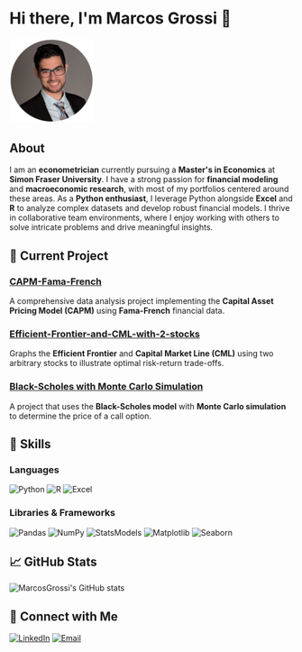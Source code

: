 # Hi there, I'm Marcos Grossi 👋

<img src="https://github.com/MarcosGrossi/MarcosGrossi/blob/main/my_picture_circular.png?raw=true" alt="Profile Picture" width="150"/>

## About

I am an **econometrician** currently pursuing a **Master's in Economics** at **Simon Fraser University**. I have a strong passion for **financial modeling** and **macroeconomic research**, with most of my portfolios centered around these areas. As a **Python enthusiast**, I leverage Python alongside **Excel** and **R** to analyze complex datasets and develop robust financial models. I thrive in collaborative team environments, where I enjoy working with others to solve intricate problems and drive meaningful insights.

## 🔭 Current Project

### [CAPM-Fama-French](https://github.com/MarcosGrossi/CAPM-Fama-French)
A comprehensive data analysis project implementing the **Capital Asset Pricing Model (CAPM)** using **Fama-French** financial data. 

### [Efficient-Frontier-and-CML-with-2-stocks](https://github.com/MarcosGrossi/Efficient-Frontier-and-CML-with-2-stocks)
Graphs the **Efficient Frontier** and **Capital Market Line (CML)** using two arbitrary stocks to illustrate optimal risk-return trade-offs.

### [Black-Scholes with Monte Carlo Simulation](https://github.com/MarcosGrossi/Black-Scholes-with-Monte-Carlo-Simulation)
A project that uses the **Black-Scholes model** with **Monte Carlo simulation** to determine the price of a call option.

## 🌱 Skills

### Languages
![Python](https://img.shields.io/badge/Python-3776AB?style=for-the-badge&logo=python&logoColor=white)
![R](https://img.shields.io/badge/R-276DC3?style=for-the-badge&logo=r&logoColor=white)
![Excel](https://img.shields.io/badge/Excel-217346?style=for-the-badge&logo=microsoft-excel&logoColor=white)

### Libraries & Frameworks
![Pandas](https://img.shields.io/badge/Pandas-150458?style=for-the-badge&logo=pandas&logoColor=white)
![NumPy](https://img.shields.io/badge/NumPy-013243?style=for-the-badge&logo=numpy&logoColor=white)
![StatsModels](https://img.shields.io/badge/StatsModels-CC3534?style=for-the-badge&logo=statsmodels&logoColor=white)
![Matplotlib](https://img.shields.io/badge/Matplotlib-61DAFB?style=for-the-badge&logo=matplotlib&logoColor=white)
![Seaborn](https://img.shields.io/badge/Seaborn-2C3E50?style=for-the-badge&logo=seaborn&logoColor=white)

## 📈 GitHub Stats
![MarcosGrossi's GitHub stats](https://github-readme-stats.vercel.app/api?username=MarcosGrossi&show_icons=true&theme=radical)

## 🔗 Connect with Me
[![LinkedIn](https://img.shields.io/badge/LinkedIn-blue?style=for-the-badge&logo=linkedin)](https://www.linkedin.com/in/marcosgrossi/)
[![Email](https://img.shields.io/badge/Email-c14438?style=for-the-badge&logo=gmail&logoColor=white)](mailto:mvy@.sfu.ca)
